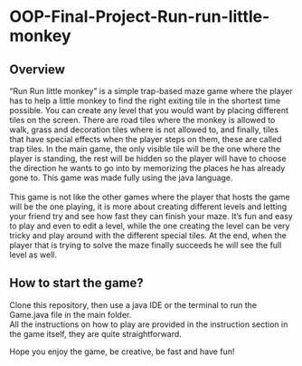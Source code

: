 # OOP-Final-Project-Run-run-little-monkey
## Overview
“Run Run little monkey” is a simple trap-based maze game where the player has to help a little monkey to find the right exiting tile in the shortest time possible. You can create any level that you would want by placing different tiles on the screen. There are road tiles where the monkey is allowed to walk, grass and decoration tiles where is not allowed to, and finally, tiles that have special effects when the player steps on them, these are called trap tiles. In the main game, the only visible tile will be the one where the player is standing, the rest will be hidden so the player will have to choose the direction he wants to go into by memorizing the places he has already gone to. This game was made fully using the java language. <br /> <br />
This game is not like the other games where the player that hosts the game will be the one playing, it is more about creating different levels and letting your friend try and see how fast they can finish your maze. It’s fun and easy to play and even to edit a level, while the one creating the level can be very tricky and play around with the different special tiles. At the end, when the player that is trying to solve the maze finally succeeds he will see the full level as well. 

## How to start the game?
Clone this repository, then use a java IDE or the terminal to run the Game.java file in the main folder. <br />
All the instructions on how to play are provided in the instruction section in the game itself, they are quite straightforward.

Hope you enjoy the game, be creative, be fast and have fun!

